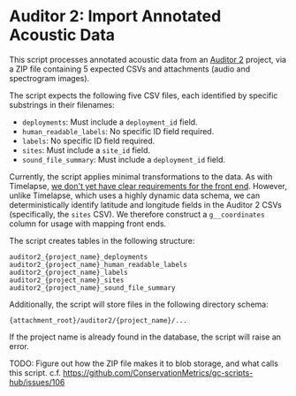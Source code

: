 # Auditor 2: Import Annotated Acoustic Data

This script processes annotated acoustic data from an [Auditor 2](https://github.com/ConservationMetrics/AuditorServer) project, via a ZIP file containing 5 expected CSVs and attachments (audio and spectrogram images).

The script expects the following five CSV files, each identified by specific substrings in their filenames:
- `deployments`: Must include a `deployment_id` field.
- `human_readable_labels`: No specific ID field required.
- `labels`: No specific ID field required.
- `sites`: Must include a `site_id` field.
- `sound_file_summary`: Must include a `deployment_id` field.

Currently, the script applies minimal transformations to the data. As with Timelapse, [we don't yet have clear requirements for the front end](https://github.com/ConservationMetrics/gc-scripts-hub/issues/102). However, unlike Timelapse, which uses a highly dynamic data schema, we can deterministically identify latitude and longitude fields in the Auditor 2 CSVs (specifically, the `sites` CSV). We therefore construct a `g__coordinates` column for usage with mapping front ends.

The script creates tables in the following structure:

```
auditor2_{project_name}_deployments
auditor2_{project_name}_human_readable_labels
auditor2_{project_name}_labels
auditor2_{project_name}_sites
auditor2_{project_name}_sound_file_summary
```

Additionally, the script will store files in the following directory schema:

```
{attachment_root}/auditor2/{project_name}/...
```

If the project name is already found in the database, the script will raise an error.

TODO: Figure out how the ZIP file makes it to blob storage, and what calls this script. c.f. https://github.com/ConservationMetrics/gc-scripts-hub/issues/106